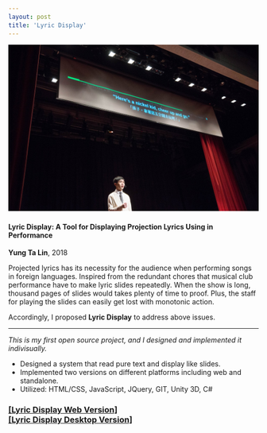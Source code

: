 ```yaml
---
layout: post
title: 'Lyric Display'
---
```


<img src="../assets/img/projects/proj-3/thumb.jpg">

#### Lyric Display: A Tool for Displaying Projection Lyrics Using in Performance

**Yung Ta Lin**, 2018

Projected lyrics has its necessity for the audience when performing songs in foreign languages. Inspired from the redundant chores that musical club performance have to make lyric slides repeatedly. When the show is long, thousand pages of slides would takes plenty of time to proof. Plus, the staff for playing the slides can easily get lost with monotonic action. 

Accordingly, I proposed **Lyric Display** to address above issues. 

-----
_This is my first open source project, and I designed and implemented it indivisually._

- Designed a system that read pure text and display like  slides. 
- Implemented two versions on different platforms including web and standalone. 
- Utilized: HTML/CSS, JavaScript, JQuery, GIT, Unity 3D, C# 

<h3> <a href="https://github.com/lynda0214/lyricDisplay">[Lyric Display Web Version]</a> <br>
<a href="https://github.com/lynda0214/lyricDisplayUnity">[Lyric Display Desktop Version]</a> </h3>


